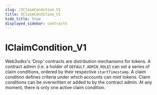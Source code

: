 ```yaml
---
slug: /IClaimCondition_V1
title: IClaimCondition_V1
hide_title: true
displayed_sidebar: contracts
---
```


# IClaimCondition_V1

Web3sdks&#39;s &#39;Drop&#39; contracts are distribution mechanisms for tokens. A contract admin (i.e. a holder of `DEFAULT_ADMIN_ROLE`) can set a series of claim conditions, ordered by their respective `startTimestamp`. A claim condition defines criteria under which accounts can mint tokens. Claim conditions can be overwritten or added to by the contract admin. At any moment, there is only one active claim condition.
